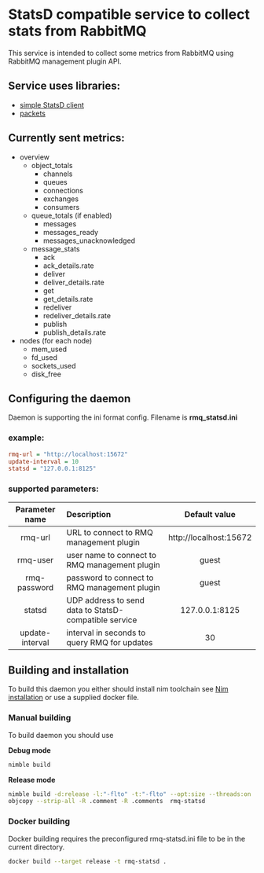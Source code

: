 # StatsD compatible service to collect stats from RabbitMQ

This service is intended to collect some metrics from RabbitMQ using RabbitMQ
management plugin API.

## Service uses libraries:
- [simple StatsD client](https://github.com/Q-Master/statsdclient.nim")
- [packets](https://github.com/Q-Master/packets.nim)

## Currently sent metrics:

- overview
  - object_totals
    - channels
    - queues
    - connections
    - exchanges
    - consumers
  - queue_totals (if enabled)
    - messages
    - messages_ready
    - messages_unacknowledged
  - message_stats
    - ack
    - ack_details.rate
    - deliver
    - deliver_details.rate
    - get
    - get_details.rate
    - redeliver
    - redeliver_details.rate
    - publish
    - publish_details.rate
- nodes (for each node)
  - mem_used
  - fd_used
  - sockets_used
  - disk_free

## Configuring the daemon
Daemon is supporting the ini format config.
Filename is **rmq_statsd.ini**

### example:
```ini
rmq-url = "http://localhost:15672"
update-interval = 10
statsd = "127.0.0.1:8125"
```

### supported parameters:
| Parameter name | Description | Default value |
|:--------------:|:------------|:--------------:|
| rmq-url | URL to connect to RMQ management plugin  |    http://localhost:15672    |
| rmq-user | user name to connect to RMQ management plugin  | guest |
| rmq-password | password to connect to RMQ management plugin | guest |
| statsd | UDP address to send data to StatsD-compatible service | 127.0.0.1:8125 |
| update-interval | interval in seconds to query RMQ for updates | 30 |


## Building and installation
To build this daemon you either should install nim toolchain see [Nim installation](https://nim-lang.org/install.html) or use a supplied docker file.

### Manual building
To build daemon you should use

**Debug mode**
```bash
nimble build
```

**Release mode**
```bash
nimble build -d:release -l:"-flto" -t:"-flto" --opt:size --threads:on
objcopy --strip-all -R .comment -R .comments  rmq-statsd
```

### Docker building
Docker building requires the preconfigured rmq-statsd.ini file to be in the current directory.
```bash
docker build --target release -t rmq-statsd .
```